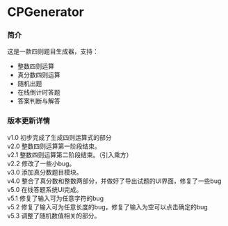 ﻿# CPGenerator 
### 简介
这是一款四则题目生成器，支持：
- 整数四则运算
- 真分数四则运算
- 随机出题
- 在线倒计时答题
- 答案判断与解答

### 版本更新详情
v1.0 初步完成了生成四则运算式的部分  
v2.0 整数四则运算第一阶段结束。  
v2.1 整数四则运算第二阶段结束。（引入乘方）  
v2.2 修改了一些小bug。  
v3.0 添加真分数题目模块。  
v4.0 整合了真分数和整数两部分，并做好了导出试题的UI界面，修复了一些bug  
v5.0 在线答题系统UI完成。  
v5.1 修复了输入可为任意字符的bug  
v5.2 修复了输入可为任意长度的bug，修复了输入为空可以点击确定的bug  
v5.3 调整了随机数值相关的部分。  
